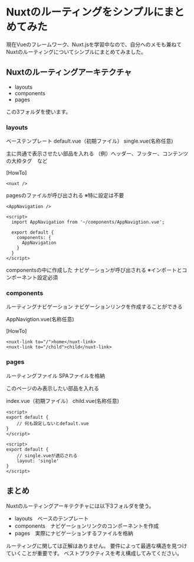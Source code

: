 # Nuxtのルーティングをシンプルにまとめてみた
現在Vueのフレームワーク、Nuxt.jsを学習中なので、自分へのメモも兼ねてNuxtのルーティングについてシンプルにまとめてみました。

## Nuxtのルーティングアーキテクチャ

- layouts
- components
- pages

この3フォルダを使います。

### layouts

ベーステンプレート
default.vue（初期ファイル）
single.vue(名称任意)

主に共通で表示させたい部品を入れる
（例）ヘッダー、フッター、コンテンツの大枠タグ　など

[HowTo]

```vue:layouts/default.vue
<nuxt />
```
pagesのファイルが呼び出される
※特に設定は不要

```vue:layouts/default.vue
<AppNavigation />

<script>
  import AppNavigation from '~/components/AppNavigtion.vue';

  export default {
    components: {
      AppNavigation
    }
  }
</script>
```
componentsの中に作成した
ナビゲーションが呼び出される
※インポートとコンポーネント設定必須

### components
ルーティングナビゲーション
ナビゲーションリンクを作成することができる

AppNavigtion.vue(名称任意)

[HowTo]

```vue:components/AppNavigtion.vue
<nuxt-link to="/">home</nuxt-link>
<nuxt-link to="/child">child</nuxt-link>
```

### pages
ルーティングファイル
SPAファイルを格納

このページのみ表示したい部品を入れる

index.vue（初期ファイル）
child.vue(名称任意)

```vue:pages/index.vue
<script>
export default {
    // 何も設定しないとdefault.vue
}
</script>
```

```vue:pages/child.vue
<script>
export default {
    // single.vueが適応される
    layout: 'single'
}
</script>
```

## まとめ
Nuxtのルーティングアーキテクチャには以下3フォルダを使う。
- layouts　ベースのテンプレート
- components　ナビゲーションリンクのコンポーネントを作成
- pages　実際にナビゲーションするファイルを格納

ルーティングに関しては正解はありません。
要件によって最適な構造を見つけていくことが重要です。
ベストプラクティスを考え構成してみてください。